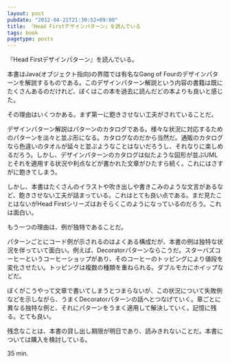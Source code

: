```yaml
---
layout: post
pubdate: "2012-04-21T21:30:52+09:00"
title: 『Head Firstデザインパターン』を読んでいる
tags: book
pagetype: posts
---
```

『Head Firstデザインパターン』を読んでいる。

本書はJava(オブジェクト指向)の界隈では有名なGang of Fourのデザインパターンを解説するものである。このデザインパターン解説という内容の書籍は既にたくさんあるのだけれど、ぼくはこの本を過去に読んだどの本よりも良いと感じた。

その理由はいくつかある。まず第一に飽きさせない工夫がされていることだ。

デザインパターン解説はパターンのカタログである。様々な状況に対応するためのパターンを淡々と並ぶ形になる。カタログなのだから当然だ。通販のカタログなら色違いのタオルが延々と並ぶようなことはないだろうし、それなりに楽しめるだろう。しかし、デザインパターンのカタログは似たような図形が並ぶUMLとそれを適用する状況や利点などが書かれた文章がひたすら続く。これにはさすがに飽きてしまう。

しかし、本書はたくさんのイラストや吹き出しや書きこみのような文言があるなど、飽きさせない工夫が詰まっている。これはとても良い点である。まだ見たことはないがHead Firstシリーズはおそらくこのようになっているのだろう。これは面白い。

もう一つの理由は、例が独特であることだ。

パターンごとにコード例が示されるのはよくある構成だが、本書の例は独特な状況を伴っていて面白い。例えば、Decoratorパターンならこうだ。スターバズコーヒーというコーヒーショップがあり、そのコーヒーのトッピングにより値段を変化させたい。トッピングは複数の種類を重ねられる。ダブルモカにホイップなどだ。

ぼくがこうやって文章で書いてしまうとつまらないが、この状況について失敗例などを示しながら、うまくDecoratorパターンの話へとつなげていく。章ごとに異なる独特な例と、それにパターンをうまく適用して解決していく。記憶に残る。とても良い。

残念なことは、本書の貸し出し期限が明日であり、読みきれないことだ。本書については購入を検討している。

35 min.
